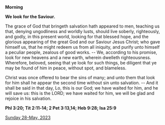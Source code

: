 **Morning**

**We look for the Saviour.**
 
The grace of God that bringeth salvation hath appeared to men, teaching us that, denying ungodliness and worldly lusts, should live soberly, righteously, and godly, in this present world, looking for that blessed hope, and the glorious appearing of the great God and our Saviour Jesus Christ; who gave himself us, that he might redeem us from all iniquity, and purify unto himself a peculiar people, zealous of good works. -- We, according to his promise, look for new heavens and a new earth, wherein dwelleth righteousness. Wherefore, beloved, seeing that ye look for such things, be diligent that ye may be found of him in peace, without spot, and blameless.
 
Christ was once offered to bear the sins of many; and unto them that look for him shall he appear the second time without sin unto salvation. -- And it shall be said in that day, Lo, this is our God; we have waited for him, and he will save us: this is the LORD; we have waited for him, we will be glad and rejoice in his salvation.  

**Phl 3:20; Tit 2:11‑14; 2 Pet 3:13,14; Heb 9:28; Isa 25:9**

[Sunday 28-May, 2023](https://t.me/daily_light)
